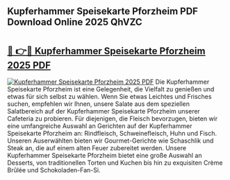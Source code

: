 ## Kupferhammer Speisekarte Pforzheim PDF Download Online 2025 QhVZC

# <h2><a href="http://gcb6p1l.nevu.top/?p=Kupferhammer+Speisekarte+Pforzheim">🔗 👉🔴 Kupferhammer Speisekarte Pforzheim 2025 PDF</a></h2>

[![Kupferhammer Speisekarte Pforzheim 2025 PDF](https://i.imgur.com/dBaPXMq.png)](http://gcb6p1l.nevu.top/?p=Kupferhammer+Speisekarte+Pforzheim)
Die Kupferhammer Speisekarte Pforzheim ist eine Gelegenheit, die Vielfalt zu genießen und etwas für sich selbst zu wählen. Wenn Sie etwas Leichtes und Frisches suchen, empfehlen wir Ihnen, unsere Salate aus dem speziellen Salatbereich auf der Kupferhammer Speisekarte Pforzheim unserer Cafeteria zu probieren. Für diejenigen, die Fleisch bevorzugen, bieten wir eine umfangreiche Auswahl an Gerichten auf der Kupferhammer Speisekarte Pforzheim an: Rindfleisch, Schweinefleisch, Huhn und Fisch. Unseren Auserwählten bieten wir Gourmet-Gerichte wie Schaschlik und Steak an, die auf einem alten Feuer zubereitet werden. Unsere Kupferhammer Speisekarte Pforzheim bietet eine große Auswahl an Desserts, von traditionellen Torten und Kuchen bis hin zu exquisiten Crème Brûlée und Schokoladen-Fan-Si.
